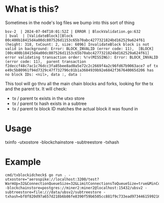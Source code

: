 # What is this?

Sometimes in the node's log files we bump into this sort of thing

```
bsv-2  | 2024-07-04T10:01:52Z | ERROR | BlockValidation.go:632           | bval  | [ValidateBlock][Block 00c400b18415d4a00dc807526d1153c65b70abc4277321824bd162529a624f61 (height: 318, txCount: 2, size: 6096] InvalidateBlock block is not valid in background: Error: BLOCK_INVALID (error code: 11),  [BLOCK][00c400b18415d4a00dc807526d1153c65b70abc4277321824bd162529a624f61] error validating transaction order: %!v(MISSING): Error: BLOCK_INVALID (error code: 11),  parent transaction f2deccf48c7ac1c76dcc3fa85bee8ad0a5e72c2c2669f4a2c96fd67b9063ace7 of tx e49c5b80961f94d7329c47f732796c01b1a3684939b92e6842f367640065d206 has no block IDs: <nil>, data :, data :
```

This tool will go thru all the main chain blocks and forks, looking for the tx and the parent tx.
It will check:
- tx / parent tx exists in the utxo store
- tx / parent tx hash exists in a subtree
- tx / parent tx block ID matches the actual block it was found in

# Usage

txinfo -utxostore <utxo-store-URL> -blockchainstore <blockchain-store-URL> -subtreestore <subtree-store-URL> -txhash <tx-hash>

# Example

```
cmd/txblockidcheck$ go run . -utxostore="aerospike://localhost:3200/test?WarmUp=32&ConnectionQueueSize=32&LimitConnectionsToQueueSize=true&MinConnectionsPerNode=8" -blockchainstore=postgres://miner2:miner2@localhost:15432/ubsv2 -subtreestore=file:///data/ubsv2/subtreestore -txhash=bf8f820d97a657d218b6b86fe8390f59b6505cc881f9c733ead9734461599216
```